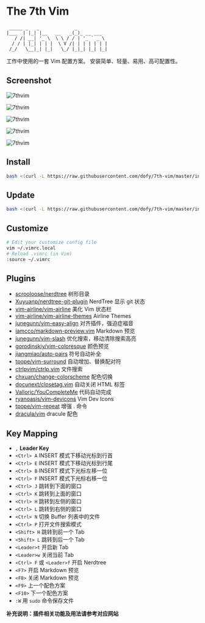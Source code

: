 # The 7th Vim

```
 _____ _   _             _           
|___  | |_| |__   __   _(_)_ __ ___  
   / /| __| '_ \  \ \ / / | '_ ` _ \ 
  / / | |_| | | |  \ V /| | | | | | |
 /_/   \__|_| |_|   \_/ |_|_| |_| |_|
```

工作中使用的一套 Vim 配置方案。 安装简单、轻量、易用、高可配置性。

## Screenshot

![7thvim][screen-shot-1]

![7thvim][screen-shot-2]

![7thvim][screen-shot-3]

![7thvim][screen-shot-4]

![7thvim][screen-shot-5]

## Install

```bash
bash <(curl -L https://raw.githubusercontent.com/dofy/7th-vim/master/install.sh) -i
```

## Update

```bash
bash <(curl -L https://raw.githubusercontent.com/dofy/7th-vim/master/install.sh) -u
```

## Customize

```bash
# Edit your customize config file
vim ~/.vimrc.local
# Reload .vimrc (in Vim)
:source ~/.vimrc
```

## Plugins

- [scrooloose/nerdtree][plug01] 树形目录
- [Xuyuanp/nerdtree-git-plugin][plug02] NerdTree 显示 git 状态
- [vim-airline/vim-airline][plug03] 美化 Vim 状态栏
- [vim-airline/vim-airline-themes][plug04] Airline Themes
- [junegunn/vim-easy-align][plug05] 对齐插件，强迫症福音
- [iamcco/markdown-preview.vim][plug06] Markdown 预览
- [junegunn/vim-slash][plug07] 优化搜索，移动清除搜索高亮
- [gorodinskiy/vim-coloresque][plug08] 颜色预览
- [jiangmiao/auto-pairs][plug09] 符号自动补全
- [tpope/vim-surround][plug10] 自动增加、替换配对符
- [ctrlpvim/ctrlp.vim][plug11] 文件搜索
- [chxuan/change-colorscheme][plug12] 配色切换
- [docunext/closetag.vim][plug13] 自动关闭 HTML 标签
- [Valloric/YouCompleteMe][plug14] 代码自动完成
- [ryanoasis/vim-devicons][plug15] Vim Dev Icons
- [tpope/vim-repeat][plug16] 增强 . 命令
- [dracula/vim][color] dracule 配色

## Key Mapping

- `,` **Leader Key**
- `<Ctrl> A` INSERT 模式下移动光标到行首
- `<Ctrl> E` INSERT 模式下移动光标到行尾
- `<Ctrl> B` INSERT 模式下光标左移一位
- `<Ctrl> F` INSERT 模式下光标右移一位
- `<Ctrl> J` 跳转到下面的窗口
- `<Ctrl> K` 跳转到上面的窗口
- `<Ctrl> H` 跳转到左侧的窗口
- `<Ctrl> L` 跳转到右侧的窗口
- `<Ctrl> N` 切换 Buffer 列表中的文件
- `<Ctrl> P` 打开文件搜索模式
- `<Shift> H` 跳转到前一个 Tab
- `<Shift> L` 跳转到后一个 Tab
- `<Leader>t` 开启新 Tab
- `<Leader>w` 关闭当前 Tab
- `<Ctrl> F` 或 `<Leader>f` 开启 Nerdtree
- `<F7>` 开启 Markdown 预览
- `<F8>` 关闭 Markdown 预览
- `<F9>` 上一个配色方案
- `<F10>` 下一个配色方案
- `:W` 用 `sudo` 命令保存文件

**补充说明：插件相关功能及用法请参考对应网站**


[screen-shot-1]: https://user-images.githubusercontent.com/344197/34291096-a2814680-e735-11e7-910d-b1eefae0b990.png
[screen-shot-2]: https://user-images.githubusercontent.com/344197/34291098-a32023d6-e735-11e7-9fd5-285b4939c1c8.png
[screen-shot-3]: https://user-images.githubusercontent.com/344197/34291097-a2da1aa8-e735-11e7-9a5e-7629a6507663.png
[screen-shot-4]: https://user-images.githubusercontent.com/344197/34291099-a37b0102-e735-11e7-9ee4-e03b7f180af0.png
[screen-shot-5]: https://user-images.githubusercontent.com/344197/34291095-a2399ca4-e735-11e7-9883-6b1a27364fe4.png
[plug01]: https://github.com/scrooloose/nerdtree
[plug02]: https://github.com/Xuyuanp/nerdtree-git-plugin
[plug03]: https://github.com/vim-airline/vim-airline
[plug04]: https://github.com/vim-airline/vim-airline-themes
[plug05]: https://github.com/junegunn/vim-easy-align
[plug06]: https://github.com/iamcco/markdown-preview.vim
[plug07]: https://github.com/junegunn/vim-slash
[plug08]: https://github.com/gorodinskiy/vim-coloresque
[plug09]: https://github.com/jiangmiao/auto-pairs
[plug10]: https://github.com/tpope/vim-surround
[plug11]: https://github.com/ctrlpvim/ctrlp.vim
[plug12]: https://github.com/chxuan/change-colorscheme
[plug13]: https://github.com/docunext/closetag.vim
[plug14]: https://github.com/Valloric/YouCompleteMe
[plug15]: https://github.com/ryanoasis/vim-devicons
[plug16]: https://github.com/tpope/vim-repeat
[color]: https://github.com/dracula/vim
